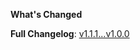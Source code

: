 
**What's Changed**


**Full Changelog**: [v1.1.1...v1.0.0](https://github.com/opengeoshub/vgridpandas/compare/v1.1.1...v1.0.0)
